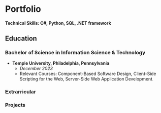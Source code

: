 # Portfolio

#### Technical Skills: C#, Python, SQL, .NET framework

## Education

### Bachelor of Science in Information Science & Technology
- **Temple University, Philadelphia, Pennsylvania**
  - *December 2023*
  - Relevant Courses: Component-Based Software Design, Client-Side Scripting for the Web,
    Server-Side Web Application Development.

### Extrarricular

### Projects

